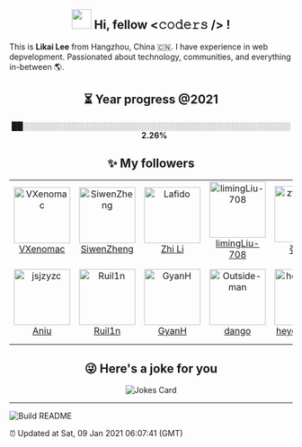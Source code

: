 <h2 align="center"><strong><img src="https://media.giphy.com/media/hvRJCLFzcasrR4ia7z/giphy.gif" width="35px"> Hi, fellow <𝚌𝚘𝚍𝚎𝚛𝚜 /> !</strong></h2>
<p>
  This is <strong>Likai Lee</strong> from Hangzhou, China 🇨🇳. I have experience in web depvelopment.  Passionated about technology, communities, and everything in-between 🌎.
</p>

<h2 align="center"><strong>⏳ Year progress @<!--START_SECTION:cur-year-->2021<!--END_SECTION:cur-year--></strong></h2>
<p align="center">
    <!--START_SECTION:year-progress-bar-->██░░░░░░░░░░░░░░░░░░░░░░░░░░░░░░░░░░░░░░░░░░░░░░░░<!--END_SECTION:year-progress-bar-->
    &nbsp;&nbsp;
    <b><!--START_SECTION:year-progress-percent-->2.26<!--END_SECTION:year-progress-percent-->%</b>
</p>

<h2 align="center"><strong>✨ My followers</strong></h2>
<!--START_SECTION:top-followers-->
<table>
<tr>
    <td align="center">
      <a href="https://github.com/VXenomac">
        <img src="https://avatars1.githubusercontent.com/u/21958044?v=4" width="100px;" alt="VXenomac"/>
      </a>
      <br />
      <a href="https://github.com/VXenomac">VXenomac</a>
    </td>    <td align="center">
      <a href="https://github.com/SiwenZheng">
        <img src="https://avatars0.githubusercontent.com/u/16337571?v=4" width="100px;" alt="SiwenZheng"/>
      </a>
      <br />
      <a href="https://github.com/SiwenZheng">SiwenZheng</a>
    </td>    <td align="center">
      <a href="https://github.com/Lafido">
        <img src="https://avatars2.githubusercontent.com/u/2927304?v=4" width="100px;" alt="Lafido"/>
      </a>
      <br />
      <a href="https://github.com/Lafido">Zhi Li</a>
    </td>    <td align="center">
      <a href="https://github.com/limingLiu-708">
        <img src="https://avatars1.githubusercontent.com/u/49385193?v=4" width="100px;" alt="limingLiu-708"/>
      </a>
      <br />
      <a href="https://github.com/limingLiu-708">limingLiu-708</a>
    </td>    <td align="center">
      <a href="https://github.com/ztygalaxy">
        <img src="https://avatars2.githubusercontent.com/u/35124692?v=4" width="100px;" alt="ztygalaxy"/>
      </a>
      <br />
      <a href="https://github.com/ztygalaxy">张天宇</a>
    </td>    <td align="center">
      <a href="https://github.com/MC01DA">
        <img src="https://avatars1.githubusercontent.com/u/30335051?v=4" width="100px;" alt="MC01DA"/>
      </a>
      <br />
      <a href="https://github.com/MC01DA">Jerefeny</a>
    </td>    <td align="center">
      <a href="https://github.com/MQQM">
        <img src="https://avatars3.githubusercontent.com/u/34396349?v=4" width="100px;" alt="MQQM"/>
      </a>
      <br />
      <a href="https://github.com/MQQM">Tianhao Zhang</a>
    </td></tr>
<tr>
    <td align="center">
      <a href="https://github.com/jsjzyzc">
        <img src="https://avatars3.githubusercontent.com/u/32808240?v=4" width="100px;" alt="jsjzyzc"/>
      </a>
      <br />
      <a href="https://github.com/jsjzyzc">Aniu</a>
    </td>    <td align="center">
      <a href="https://github.com/Ruil1n">
        <img src="https://avatars1.githubusercontent.com/u/29536370?v=4" width="100px;" alt="Ruil1n"/>
      </a>
      <br />
      <a href="https://github.com/Ruil1n">Ruil1n</a>
    </td>    <td align="center">
      <a href="https://github.com/GyanH">
        <img src="https://avatars0.githubusercontent.com/u/34931039?v=4" width="100px;" alt="GyanH"/>
      </a>
      <br />
      <a href="https://github.com/GyanH">GyanH</a>
    </td>    <td align="center">
      <a href="https://github.com/Outside-man">
        <img src="https://avatars1.githubusercontent.com/u/19770588?v=4" width="100px;" alt="Outside-man"/>
      </a>
      <br />
      <a href="https://github.com/Outside-man">dango</a>
    </td>    <td align="center">
      <a href="https://github.com/heyongpeng">
        <img src="https://avatars0.githubusercontent.com/u/26265667?v=4" width="100px;" alt="heyongpeng"/>
      </a>
      <br />
      <a href="https://github.com/heyongpeng">heyongpeng</a>
    </td>    <td align="center">
      <a href="https://github.com/colla2me">
        <img src="https://avatars2.githubusercontent.com/u/26298112?v=4" width="100px;" alt="colla2me"/>
      </a>
      <br />
      <a href="https://github.com/colla2me">Harimoto Satoshi</a>
    </td></tr>
</table>
<!--END_SECTION:top-followers-->
<h2 align="center"><strong>😜 Here's a joke for you</strong></h2>
<p align="center">
  <img src="https://readme-jokes.vercel.app/api?theme=vue" alt="Jokes Card" />
</p>

---

<a href="https://github.com/LikaiLee"><img src="https://github.com/LikaiLee/LikaiLee/workflows/Build%20README/badge.svg" alt="Build README" align="left" /></a><br />
<p align="left">⏰ Updated at <!--START_SECTION:update-time-->Sat, 09 Jan 2021 06:07:41 (GMT)<!--END_SECTION:update-time--></p>
